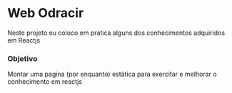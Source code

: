 # Web Odracir
Neste projeto eu coloco em pratica alguns dos conhecimentos adquiridos em Reactjs

### Objetivo
Montar uma pagina (por enquanto) estática para exercitar e melhorar o conhecimento em reactjs

